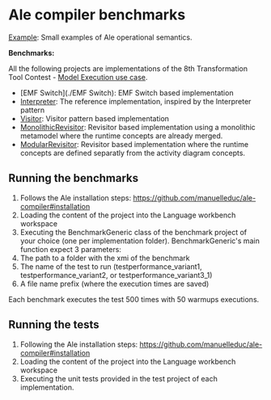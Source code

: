 # Ale compiler benchmarks

[Example](./Example): Small examples of Ale operational semantics.

**Benchmarks:**

All the following projects are implementations of the 8th Transformation Tool Contest - [Model Execution use case](http://www.transformation-tool-contest.eu/2015/solutions_execution.html).

 - [EMF Switch](./EMF Switch): EMF Switch based implementation
 - [Interpreter](./Interpreter): The reference implementation, inspired by the Interpreter pattern
 - [Visitor](./Visitor): Visitor pattern based implementation
 - [MonolithicRevisitor](./MonolithicRevisitor): Revisitor based implementation using a monolithic metamodel where the runtime concepts are already merged.
 - [ModularRevisitor](./ModularRevisitor): Revisitor based implementation where the runtime concepts are defined separatly from the activity diagram concepts.

## Running the benchmarks

1. Follows the Ale installation steps: https://github.com/manuelleduc/ale-compiler#installation
2. Loading the content of the project into the Language workbench workspace
3. Executing the BenchmarkGeneric class of the benchmark project of your choice (one per implementation folder). BenchmarkGeneric's main function expect 3 parameters:
  4. The path to a folder with the xmi of the benchmark
  5. The name of the test to run (testperformance_variant1, testperformance_variant2, or testperformance_variant3_1)
  6. A file name prefix (where the execution times are saved)

Each benchmark executes the test 500 times with 50 warmups executions.

## Running the tests
1. Following the Ale installation steps: https://github.com/manuelleduc/ale-compiler#installation
2. Loading the content of the project into the Language workbench workspace
3. Executing the unit tests provided in the test project of each implementation.
